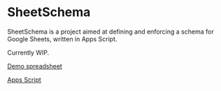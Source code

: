 # SheetSchema

SheetSchema is a project aimed at defining and enforcing a schema for Google Sheets, written in Apps Script.

Currently WIP.



[Demo spreadsheet][0]

[Apps Script][1]

[0]: https://docs.google.com/spreadsheets/d/1VuiQzoRWkAdorGH_gB-VeUS2YlinrvLXC1iWz8JPywI/edit#gid=0

[1]: https://script.google.com/d/1q0wIgasWnQr6qcej_oH4fbCqZ-YfS_1INCKrDbaJuD8kvbluc-aKYxQN/edit?uiv=2&mid=ACjPJvFIPBNnJGFVb4rtVsUKj5E2Fmi7XCahz0rYAbkfXTKIR8PbZpJHxgH7PqPqItbWTXwT32ETLlfGnV77KcweidriYhSQGPxKBQ3U1f_umimC_MmJc2zB0DcNTw96p8lZVKtKUnGznOOEwFIDiPwuHIeVG1A__1FKiKFB0uP1KeYKoM1wWopuOKbEZw&splash=yes
